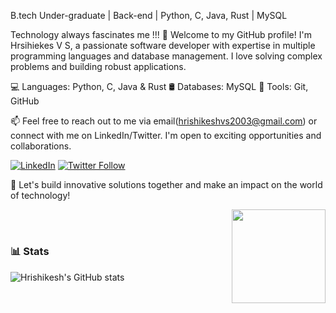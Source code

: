 B.tech Under-graduate | Back-end | Python, C, Java, Rust | MySQL

Technology always fascinates me !!!
👋 Welcome to my GitHub profile! I'm Hrsihiekes V S, a passionate software developer with expertise in multiple programming languages and database management. I love solving complex problems and building robust applications.

💻 Languages: Python, C, Java & Rust
🛢️ Databases: MySQL
🔨 Tools: Git, GitHub

📫 Feel free to reach out to me via email(hrishikeshvs2003@gmail.com) 
or connect with me on LinkedIn/Twitter. I'm open to exciting opportunities and collaborations.

[![LinkedIn ](https://img.shields.io/badge/LinkedIn-0077B5?style=for-the-badge&logo=linkedin&logoColor=white)](https://www.linkedin.com/in/hrishikesh-v-s-1a0890261/) 
[![Twitter Follow](https://img.shields.io/badge/Twitter-1DA1F2?style=for-the-badge&logo=twitter&logoColor=white)](https://twitter.com/intent/follow?screen_name=Hrishikesh_V_S) 







🌟 Let's build innovative solutions together and make an impact on the world of technology!

<img align='right' src='https://github.com/Rishit-dagli/Rishit-dagli/blob/master/images/octocat-anime.gif' width='150"'>



<br />

#



### 📊 Stats
![Hrishikesh's GitHub stats](https://github-readme-stats.vercel.app/api?username=hrishikeshvs&show_icons=true&theme=gruvbox)




